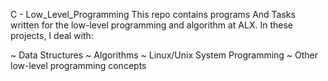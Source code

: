 C  -  Low_Level_Programming
This repo contains programs And Tasks written for the low-level programming and algorithm at ALX.  In these projects, I deal with:

~ Data Structures
~ Algorithms
~ Linux/Unix System Programming
~ Other low-level programming concepts
